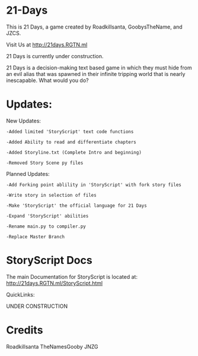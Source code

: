 # 21-Days
This is 21 Days, a game created by Roadkillsanta, GoobysTheName, and JZCS.

Visit Us at http://21days.RGTN.ml

21 Days is currently under construction.

21 Days is a decision-making text based game in which they must hide from an evil alias that was spawned in their infinite tripping world that is nearly inescapable. What would you do?

# Updates:
New Updates:

	-Added limited 'StoryScript' text code functions

	-Added Ability to read and differentiate chapters

	-Added Storyline.txt (Complete Intro and beginning)

	-Removed Story Scene py files
 
 
Planned Updates:

	-Add Forking point ablility in 'StoryScript' with fork story files

	-Write story in selection of files

	-Make 'StoryScript' the official language for 21 Days

	-Expand 'StoryScript' abilities

	-Rename main.py to compiler.py

	-Replace Master Branch

# StoryScript Docs

The main Documentation for StoryScript is located at: http://21days.RGTN.ml/StoryScript.html

QuickLinks:

UNDER CONSTRUCTION

# Credits
Roadkillsanta
TheNamesGooby
JNZG
